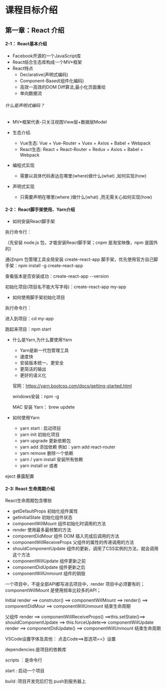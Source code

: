 # 课程目标介绍

## 第一章：React 介绍

#### 2-1： React基本介绍

- Facebook开源的一个JavaScript库
- React结合生态库构成一个MV*框架
- React特点
  - Declarative(声明式编码)
  - Component-Based(组件化编码)
  - 高效一高效的DOM Diff算法,最小化页面重绘
  - 单向数据流


###### 什么是声明式编码？
- MV*框架代表-只关注视图View层+数据层Model

- 生态介绍. 
  - Vue生态: Vue + Vue-Router + Vuex + Axios + Babel + Webpack
  - React生态: React + React-Router + Redux + Axios + Babel + Webpack
  
- 编程式实现
  - 需要以具体代码表达在哪里(where)做什么(what) ,如何实现(how)
  
- 声明式实现
  - 只需要声明在哪里(where )做什么(what) ,而无需关心如何实现(how)

#### 2-2： React脚手架使用、Yarn介绍

- 如何安装React脚手架

执行命令行：

（先安装 node.js 包，才能安装React脚手架；cnpm 是淘宝映像，npm 是国外的）

通过npm 包管理工具全局安装 create-react-app 脚手架，优先使用官方自己脚手架：npm install -g create-react-app 

查看版本是否安装成功：create-react-app --version

初始化项目(项目名不能大写字母)：create-react-app my-app

- 如何使用脚手架初始化项目

执行命令行：

进入到项目：cd my-app 

跑起来项目：npm start

- 什么是Yarn,为什么要使用Yarn
  - Yarn是新一代包管理工具
  - 速度快
  - 安装版本统一、更安全
  - 更简洁的输出
  - 更好的语义化
  
  官网：https://yarn.bootcss.com/docs/getting-started.html
  
  windows安装：npm -g
  
  MAC 安装 Yarn： brew updete
  
- 如何使用Yarn
  - yarn start : 启动项目
  - yarn init  初始化项目
  - yarn upgrade  更新依赖包
  - yarn add   添加依赖  例如：yarn add react-router
  - yarn remove  删除一个依赖
  - yarn / yarn install  安装所有依赖
  - yarn install    or  或者
  
eject 暴露配置

#### 2-3: React 生命周期介绍
React生命周期包含哪些
- getDefaultProps   初始化组件属性
- getlnitialState   初始化组件状态
- componentWillMount  组件初始化时调用的方法
- render           使用最多最频繁的方法 
- comporentDidMour   组件 DOM 插入完成后调用的方法
- componentWillReceiveProps   父组件的属性的传递调用的方法
- shouldComponentUpdate     组件的更新，调用了CSS实例的方法，就会调用这个方法
- componentWillUpdate     组件更新之前
- componentDidUpdate      组件更新之后
- componentWillUnmount    组件的销毁

一个项目中，不是全部API都写进去项目中，render 项目中必须要有的；componentWillMount 是使用频率比较多的API；

 Initial render ==> construtor() ==> componentWillMount ==> render() ==> comporentDidMour ==> componentWillUnmount 结束生命周期
 
 父组件 render ==> componentWillReceiveProps() ==>this.setState()==> shouldComponentUpdate ==> this.forceUpdete==>
 componentWillUpdate render ==> componentDidUpdate() ==> componentWillUnmount 结束生命周期

VSCode设置字体及其他：  点击Code==>首选项==》设置

dependencies:是项目的依赖库

scripts ：是命令行

start : 启动一个项目

build :项目开发完后打包 push到服务器上


















